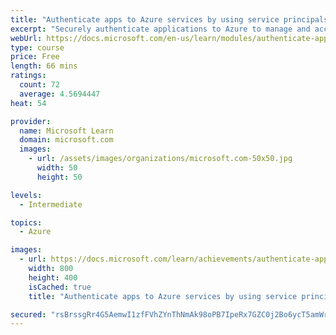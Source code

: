 ```yaml
---
title: "Authenticate apps to Azure services by using service principals and managed identities for Azure resources"
excerpt: "Securely authenticate applications to Azure to manage and access Azure services. Service principals and managed identities for Azure resources give your app an Azure Active Directory identity."
webUrl: https://docs.microsoft.com/en-us/learn/modules/authenticate-apps-with-managed-identities/
type: course
price: Free
length: 66 mins
ratings:
  count: 72
  average: 4.5694447
heat: 54

provider:
  name: Microsoft Learn
  domain: microsoft.com
  images:
    - url: /assets/images/organizations/microsoft.com-50x50.jpg
      width: 50
      height: 50

levels:
  - Intermediate

topics:
  - Azure

images:
  - url: https://docs.microsoft.com/learn/achievements/authenticate-apps-with-managed-identities-social.png
    width: 800
    height: 400
    isCached: true
    title: "Authenticate apps to Azure services by using service principals and managed identities for Azure resources"

secured: "rsBrssgRr4G5AemwI1zfFVhZYnThNmAk98oPB7IpeRx7GZC0j2Bo6ycT5amWrWnAun1LL7KrrRmV+qdMoYxulhU1IP2wZ4TpfQE96mmcrbOU8UeNmhxpKPUZnONQ5VoBadz9GtZbdvaYJJdlocolnqep6YfPUOwk2qnIDycNe9D2r2nH0zFybZlT9eRCcRhtNeWdkvKuk4NDLsOxm49X3MUHOSI6ECZWIPTzfJ/Qp1iZOKBSY/M+nIwb8UwggMB7Uz/z5h+oo4z7Yz4VY0A6bkh8cbaBohGHE5EVESjw2Cr/UGHineL/6nVVP0P9Ac9xtdRw96ARpOKGVdmat1e74fqzS5EBl5NsC/NfAb5kRzeRZghUVcEjZMK/A0TbadyBIkCjHc6VHw5dE2HqX2MO8g==;F8nC6w03+/HvzS7cB5X/7A=="
---
```


